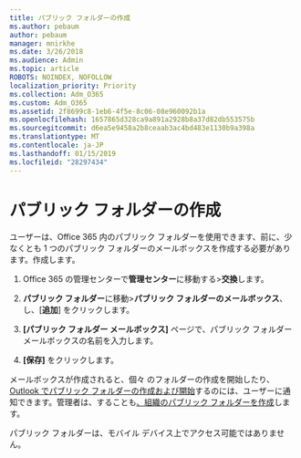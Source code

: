 ```yaml
---
title: パブリック フォルダーの作成
ms.author: pebaum
author: pebaum
manager: mnirkhe
ms.date: 3/26/2018
ms.audience: Admin
ms.topic: article
ROBOTS: NOINDEX, NOFOLLOW
localization_priority: Priority
ms.collection: Adm_O365
ms.custom: Adm_O365
ms.assetid: 2f8699c8-1eb6-4f5e-8c06-08e960092b1a
ms.openlocfilehash: 1657865d328ca9a891a2928b8a37d82db553575b
ms.sourcegitcommit: d6ea5e9458a2b8ceaab3ac4bd483e1130b9a398a
ms.translationtype: MT
ms.contentlocale: ja-JP
ms.lasthandoff: 01/15/2019
ms.locfileid: "28297434"
---
```

# <a name="creating-public-folders"></a>パブリック フォルダーの作成

ユーザーは、Office 365 内のパブリック フォルダーを使用できます、前に、少なくとも 1 つのパブリック フォルダーのメールボックスを作成する必要があります。作成します。
  
1. Office 365 の管理センターで**管理センター**に移動する\>**交換**します。
    
2. **パブリック フォルダー**に移動\>**パブリック フォルダーのメールボックス**、し、[**追加**] をクリックします。
    
3. **[パブリック フォルダー メールボックス]** ページで、パブリック フォルダー メールボックスの名前を入力します。
    
4. **[保存]** をクリックします。
    
メールボックスが作成されると、個々 のフォルダーの作成を開始したり、 [Outlook でパブリック フォルダーの作成および開始](https://support.office.com/en-us/article/Create-and-share-a-public-folder-in-Outlook-a2835011-d524-4a5c-a207-05c159bb2a97)するのには、ユーザーに通知できます。管理者は、することも[、組織のパブリック フォルダーを作成](https://technet.microsoft.com/en-us/library/bb691104%28v=exchg.150%29.aspx)します。
  
パブリック フォルダーは、モバイル デバイス上でアクセス可能ではありません。
  

